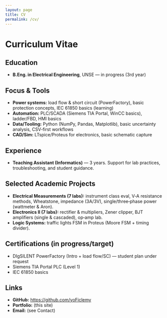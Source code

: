 ```yaml
---
layout: page
title: CV
permalink: /cv/
---
```


# Curriculum Vitae


## Education
- **B.Eng. in Electrical Engineering**, UNSE — in progress (3rd year)

## Focus & Tools
- **Power systems:** load flow & short circuit (PowerFactory), basic protection concepts, IEC 61850 basics (learning)
- **Automation:** PLC/SCADA (Siemens TIA Portal, WinCC basics), ladder/FBD, HMI basics
- **Data/Tooling:** Python (NumPy, Pandas, Matplotlib), basic uncertainty analysis, CSV‑first workflows
- **CAD/Sim:** LTspice/Proteus for electronics, basic schematic capture

## Experience
- **Teaching Assistant (Informatics)** — 3 years. Support for lab practices, troubleshooting, and student guidance.

## Selected Academic Projects
- **Electrical Measurements (7 labs):** instrument class eval, V‑A resistance methods, Wheatstone, impedance (3A/3V),
  single/three‑phase power (wattmeter & Aron).  
- **Electronics II (7 labs):** rectifier & multipliers, Zener clipper, BJT amplifiers (single & cascaded), op‑amp lab.
- **Logic Systems:** traffic lights FSM in Proteus (Moore FSM + timing divider).

## Certifications (in progress/target)
- DIgSILENT PowerFactory (Intro + load flow/SC) — student plan under request
- Siemens TIA Portal PLC (Level 1)
- IEC 61850 basics

## Links
- **GitHub:** <https://github.com/yoFiclemy>
- **Portfolio:** (this site)
- **Email:** (see Contact)

